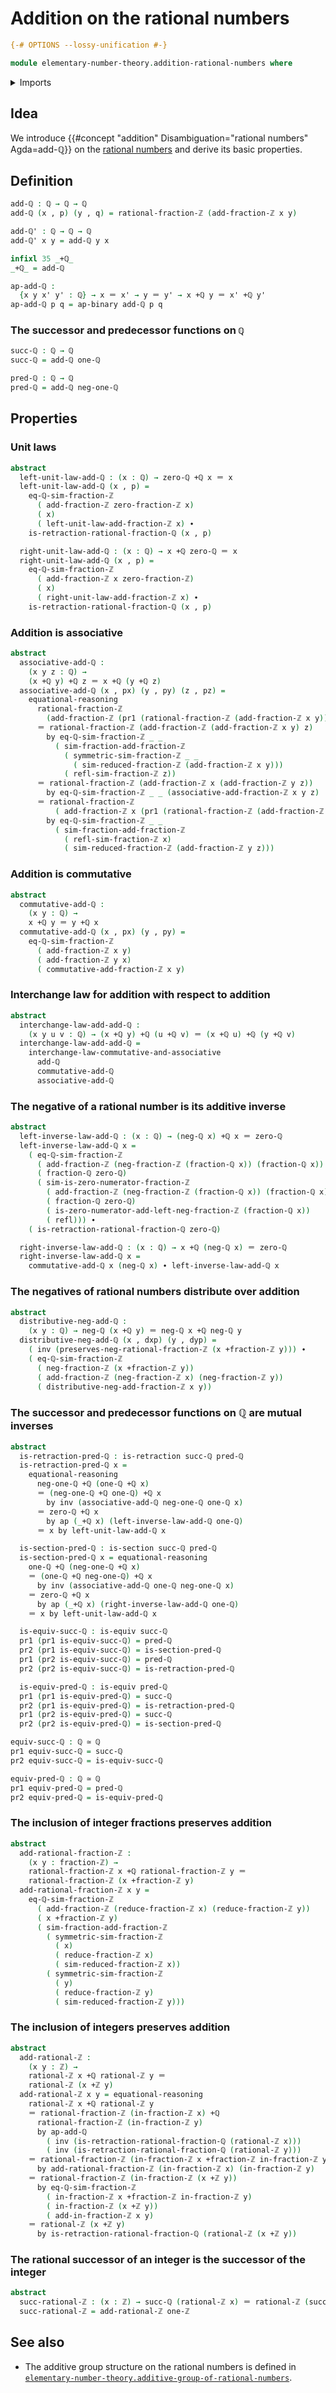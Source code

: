 # Addition on the rational numbers

```agda
{-# OPTIONS --lossy-unification #-}

module elementary-number-theory.addition-rational-numbers where
```

<details><summary>Imports</summary>

```agda
open import elementary-number-theory.addition-integer-fractions
open import elementary-number-theory.addition-integers
open import elementary-number-theory.integer-fractions
open import elementary-number-theory.integers
open import elementary-number-theory.rational-numbers
open import elementary-number-theory.reduced-integer-fractions

open import foundation.action-on-identifications-binary-functions
open import foundation.action-on-identifications-functions
open import foundation.dependent-pair-types
open import foundation.equivalences
open import foundation.identity-types
open import foundation.injective-maps
open import foundation.interchange-law
open import foundation.retractions
open import foundation.sections
```

</details>

## Idea

We introduce
{{#concept "addition" Disambiguation="rational numbers" Agda=add-ℚ}} on the
[rational numbers](elementary-number-theory.rational-numbers.md) and derive its
basic properties.

## Definition

```agda
add-ℚ : ℚ → ℚ → ℚ
add-ℚ (x , p) (y , q) = rational-fraction-ℤ (add-fraction-ℤ x y)

add-ℚ' : ℚ → ℚ → ℚ
add-ℚ' x y = add-ℚ y x

infixl 35 _+ℚ_
_+ℚ_ = add-ℚ

ap-add-ℚ :
  {x y x' y' : ℚ} → x ＝ x' → y ＝ y' → x +ℚ y ＝ x' +ℚ y'
ap-add-ℚ p q = ap-binary add-ℚ p q
```

### The successor and predecessor functions on `ℚ`

```agda
succ-ℚ : ℚ → ℚ
succ-ℚ = add-ℚ one-ℚ

pred-ℚ : ℚ → ℚ
pred-ℚ = add-ℚ neg-one-ℚ
```

## Properties

### Unit laws

```agda
abstract
  left-unit-law-add-ℚ : (x : ℚ) → zero-ℚ +ℚ x ＝ x
  left-unit-law-add-ℚ (x , p) =
    eq-ℚ-sim-fraction-ℤ
      ( add-fraction-ℤ zero-fraction-ℤ x)
      ( x)
      ( left-unit-law-add-fraction-ℤ x) ∙
    is-retraction-rational-fraction-ℚ (x , p)

  right-unit-law-add-ℚ : (x : ℚ) → x +ℚ zero-ℚ ＝ x
  right-unit-law-add-ℚ (x , p) =
    eq-ℚ-sim-fraction-ℤ
      ( add-fraction-ℤ x zero-fraction-ℤ)
      ( x)
      ( right-unit-law-add-fraction-ℤ x) ∙
    is-retraction-rational-fraction-ℚ (x , p)
```

### Addition is associative

```agda
abstract
  associative-add-ℚ :
    (x y z : ℚ) →
    (x +ℚ y) +ℚ z ＝ x +ℚ (y +ℚ z)
  associative-add-ℚ (x , px) (y , py) (z , pz) =
    equational-reasoning
      rational-fraction-ℤ
        (add-fraction-ℤ (pr1 (rational-fraction-ℤ (add-fraction-ℤ x y))) z)
      ＝ rational-fraction-ℤ (add-fraction-ℤ (add-fraction-ℤ x y) z)
        by eq-ℚ-sim-fraction-ℤ _ _
          ( sim-fraction-add-fraction-ℤ
            ( symmetric-sim-fraction-ℤ _ _
              ( sim-reduced-fraction-ℤ (add-fraction-ℤ x y)))
            ( refl-sim-fraction-ℤ z))
      ＝ rational-fraction-ℤ (add-fraction-ℤ x (add-fraction-ℤ y z))
        by eq-ℚ-sim-fraction-ℤ _ _ (associative-add-fraction-ℤ x y z)
      ＝ rational-fraction-ℤ
          ( add-fraction-ℤ x (pr1 (rational-fraction-ℤ (add-fraction-ℤ y z))))
        by eq-ℚ-sim-fraction-ℤ _ _
          ( sim-fraction-add-fraction-ℤ
            ( refl-sim-fraction-ℤ x)
            ( sim-reduced-fraction-ℤ (add-fraction-ℤ y z)))
```

### Addition is commutative

```agda
abstract
  commutative-add-ℚ :
    (x y : ℚ) →
    x +ℚ y ＝ y +ℚ x
  commutative-add-ℚ (x , px) (y , py) =
    eq-ℚ-sim-fraction-ℤ
      ( add-fraction-ℤ x y)
      ( add-fraction-ℤ y x)
      ( commutative-add-fraction-ℤ x y)
```

### Interchange law for addition with respect to addition

```agda
abstract
  interchange-law-add-add-ℚ :
    (x y u v : ℚ) → (x +ℚ y) +ℚ (u +ℚ v) ＝ (x +ℚ u) +ℚ (y +ℚ v)
  interchange-law-add-add-ℚ =
    interchange-law-commutative-and-associative
      add-ℚ
      commutative-add-ℚ
      associative-add-ℚ
```

### The negative of a rational number is its additive inverse

```agda
abstract
  left-inverse-law-add-ℚ : (x : ℚ) → (neg-ℚ x) +ℚ x ＝ zero-ℚ
  left-inverse-law-add-ℚ x =
    ( eq-ℚ-sim-fraction-ℤ
      ( add-fraction-ℤ (neg-fraction-ℤ (fraction-ℚ x)) (fraction-ℚ x))
      ( fraction-ℚ zero-ℚ)
      ( sim-is-zero-numerator-fraction-ℤ
        ( add-fraction-ℤ (neg-fraction-ℤ (fraction-ℚ x)) (fraction-ℚ x))
        ( fraction-ℚ zero-ℚ)
        ( is-zero-numerator-add-left-neg-fraction-ℤ (fraction-ℚ x))
        ( refl))) ∙
    ( is-retraction-rational-fraction-ℚ zero-ℚ)

  right-inverse-law-add-ℚ : (x : ℚ) → x +ℚ (neg-ℚ x) ＝ zero-ℚ
  right-inverse-law-add-ℚ x =
    commutative-add-ℚ x (neg-ℚ x) ∙ left-inverse-law-add-ℚ x
```

### The negatives of rational numbers distribute over addition

```agda
abstract
  distributive-neg-add-ℚ :
    (x y : ℚ) → neg-ℚ (x +ℚ y) ＝ neg-ℚ x +ℚ neg-ℚ y
  distributive-neg-add-ℚ (x , dxp) (y , dyp) =
    ( inv (preserves-neg-rational-fraction-ℤ (x +fraction-ℤ y))) ∙
    ( eq-ℚ-sim-fraction-ℤ
      ( neg-fraction-ℤ (x +fraction-ℤ y))
      ( add-fraction-ℤ (neg-fraction-ℤ x) (neg-fraction-ℤ y))
      ( distributive-neg-add-fraction-ℤ x y))
```

### The successor and predecessor functions on ℚ are mutual inverses

```agda
abstract
  is-retraction-pred-ℚ : is-retraction succ-ℚ pred-ℚ
  is-retraction-pred-ℚ x =
    equational-reasoning
      neg-one-ℚ +ℚ (one-ℚ +ℚ x)
      ＝ (neg-one-ℚ +ℚ one-ℚ) +ℚ x
        by inv (associative-add-ℚ neg-one-ℚ one-ℚ x)
      ＝ zero-ℚ +ℚ x
        by ap (_+ℚ x) (left-inverse-law-add-ℚ one-ℚ)
      ＝ x by left-unit-law-add-ℚ x

  is-section-pred-ℚ : is-section succ-ℚ pred-ℚ
  is-section-pred-ℚ x = equational-reasoning
    one-ℚ +ℚ (neg-one-ℚ +ℚ x)
    ＝ (one-ℚ +ℚ neg-one-ℚ) +ℚ x
      by inv (associative-add-ℚ one-ℚ neg-one-ℚ x)
    ＝ zero-ℚ +ℚ x
      by ap (_+ℚ x) (right-inverse-law-add-ℚ one-ℚ)
    ＝ x by left-unit-law-add-ℚ x

  is-equiv-succ-ℚ : is-equiv succ-ℚ
  pr1 (pr1 is-equiv-succ-ℚ) = pred-ℚ
  pr2 (pr1 is-equiv-succ-ℚ) = is-section-pred-ℚ
  pr1 (pr2 is-equiv-succ-ℚ) = pred-ℚ
  pr2 (pr2 is-equiv-succ-ℚ) = is-retraction-pred-ℚ

  is-equiv-pred-ℚ : is-equiv pred-ℚ
  pr1 (pr1 is-equiv-pred-ℚ) = succ-ℚ
  pr2 (pr1 is-equiv-pred-ℚ) = is-retraction-pred-ℚ
  pr1 (pr2 is-equiv-pred-ℚ) = succ-ℚ
  pr2 (pr2 is-equiv-pred-ℚ) = is-section-pred-ℚ

equiv-succ-ℚ : ℚ ≃ ℚ
pr1 equiv-succ-ℚ = succ-ℚ
pr2 equiv-succ-ℚ = is-equiv-succ-ℚ

equiv-pred-ℚ : ℚ ≃ ℚ
pr1 equiv-pred-ℚ = pred-ℚ
pr2 equiv-pred-ℚ = is-equiv-pred-ℚ
```

### The inclusion of integer fractions preserves addition

```agda
abstract
  add-rational-fraction-ℤ :
    (x y : fraction-ℤ) →
    rational-fraction-ℤ x +ℚ rational-fraction-ℤ y ＝
    rational-fraction-ℤ (x +fraction-ℤ y)
  add-rational-fraction-ℤ x y =
    eq-ℚ-sim-fraction-ℤ
      ( add-fraction-ℤ (reduce-fraction-ℤ x) (reduce-fraction-ℤ y))
      ( x +fraction-ℤ y)
      ( sim-fraction-add-fraction-ℤ
        ( symmetric-sim-fraction-ℤ
          ( x)
          ( reduce-fraction-ℤ x)
          ( sim-reduced-fraction-ℤ x))
        ( symmetric-sim-fraction-ℤ
          ( y)
          ( reduce-fraction-ℤ y)
          ( sim-reduced-fraction-ℤ y)))
```

### The inclusion of integers preserves addition

```agda
abstract
  add-rational-ℤ :
    (x y : ℤ) →
    rational-ℤ x +ℚ rational-ℤ y ＝
    rational-ℤ (x +ℤ y)
  add-rational-ℤ x y = equational-reasoning
    rational-ℤ x +ℚ rational-ℤ y
    ＝ rational-fraction-ℤ (in-fraction-ℤ x) +ℚ
      rational-fraction-ℤ (in-fraction-ℤ y)
      by ap-add-ℚ
        ( inv (is-retraction-rational-fraction-ℚ (rational-ℤ x)))
        ( inv (is-retraction-rational-fraction-ℚ (rational-ℤ y)))
    ＝ rational-fraction-ℤ (in-fraction-ℤ x +fraction-ℤ in-fraction-ℤ y)
      by add-rational-fraction-ℤ (in-fraction-ℤ x) (in-fraction-ℤ y)
    ＝ rational-fraction-ℤ (in-fraction-ℤ (x +ℤ y))
      by eq-ℚ-sim-fraction-ℤ
        ( in-fraction-ℤ x +fraction-ℤ in-fraction-ℤ y)
        ( in-fraction-ℤ (x +ℤ y))
        ( add-in-fraction-ℤ x y)
    ＝ rational-ℤ (x +ℤ y)
      by is-retraction-rational-fraction-ℚ (rational-ℤ (x +ℤ y))
```

### The rational successor of an integer is the successor of the integer

```agda
abstract
  succ-rational-ℤ : (x : ℤ) → succ-ℚ (rational-ℤ x) ＝ rational-ℤ (succ-ℤ x)
  succ-rational-ℤ = add-rational-ℤ one-ℤ
```

## See also

- The additive group structure on the rational numbers is defined in
  [`elementary-number-theory.additive-group-of-rational-numbers`](elementary-number-theory.additive-group-of-rational-numbers.md).
